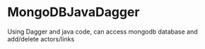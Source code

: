 # MongoDBJavaDagger
Using Dagger and java code, can access mongodb database and add/delete actors/links
